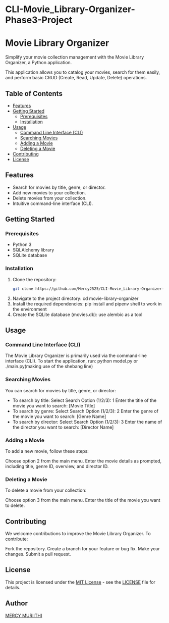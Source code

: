 # CLI-Movie_Library-Organizer-Phase3-Project

# Movie Library Organizer

Simplify your movie collection management with the Movie Library Organizer, a Python application. 

This application allows you to catalog your movies, search for them easily, and perform basic CRUD (Create, Read, Update, Delete) operations.

## Table of Contents
- [Features](#features)
- [Getting Started](#getting-started)
  - [Prerequisites](#prerequisites)
  - [Installation](#installation)
- [Usage](#usage)
  - [Command Line Interface (CLI)](#command-line-interface-cli)
  - [Searching Movies](#searching-movies)
  - [Adding a Movie](#adding-a-movie)
  - [Deleting a Movie](#deleting-a-movie)
- [Contributing](#contributing)
- [License](#license)

## Features
- Search for movies by title, genre, or director.
- Add new movies to your collection.
- Delete movies from your collection.
- Intuitive command-line interface (CLI).

## Getting Started

### Prerequisites
- Python 3
- SQLAlchemy library
- SQLite database

### Installation
1. Clone the repository:
   ```bash
   git clone https://github.com/Mercy2525/CLI-Movie_Library-Organizer-Phase3-Project.git


1. Navigate to the project directory:
    cd movie-library-organizer
2. Install the required dependencies:
    pip install and pipenv shell to work in the environment
3. Create the SQLite database (movies.db):
    use alembic as a tool

## Usage
### Command Line Interface (CLI)
The Movie Library Organizer is primarily used via the command-line interface (CLI). To start the application, run:
python model.py or ./main.py(making use of the shebang line)

### Searching Movies
You can search for movies by title, genre, or director:

- To search by title:
Select Search Option (1/2/3): 1
Enter the title of the movie you want to search: [Movie Title]
- To search by genre:
Select Search Option (1/2/3): 2
Enter the genre of the movie you want to search: [Genre Name]
- To search by director:
Select Search Option (1/2/3): 3
Enter the name of the director you want to search: [Director Name]

### Adding a Movie
To add a new movie, follow these steps:

Choose option 2 from the main menu.
Enter the movie details as prompted, including title, genre ID, overview, and director ID.
### Deleting a Movie
To delete a movie from your collection:

Choose option 3 from the main menu.
Enter the title of the movie you want to delete.
## Contributing
We welcome contributions to improve the Movie Library Organizer. To contribute:

Fork the repository.
Create a branch for your feature or bug fix.
Make your changes.
Submit a pull request.

## License

This project is licensed under the [MIT License](LICENSE) - see the [LICENSE](LICENSE) file for details.


## Author

[MERCY MURIITHI](https://github.com/Mercy2525)



